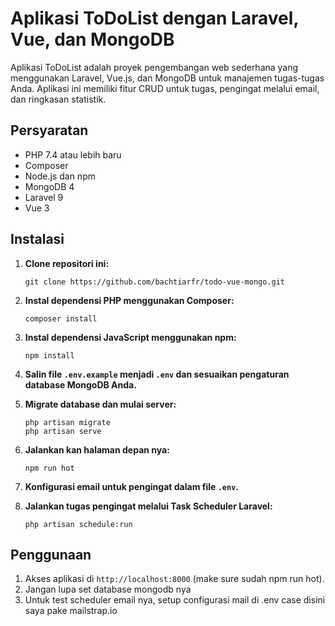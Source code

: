 # Aplikasi ToDoList dengan Laravel, Vue, dan MongoDB

Aplikasi ToDoList adalah proyek pengembangan web sederhana yang menggunakan Laravel, Vue.js, dan MongoDB untuk manajemen tugas-tugas Anda. Aplikasi ini memiliki fitur CRUD untuk tugas, pengingat melalui email, dan ringkasan statistik.

## Persyaratan

- PHP 7.4 atau lebih baru
- Composer
- Node.js dan npm
- MongoDB 4
- Laravel 9
- Vue 3

## Instalasi

1. **Clone repositori ini:**

    ```shell
    git clone https://github.com/bachtiarfr/todo-vue-mongo.git
    ```

2. **Instal dependensi PHP menggunakan Composer:**

    ```shell
    composer install
    ```

3. **Instal dependensi JavaScript menggunakan npm:**

    ```shell
    npm install
    ```

4. **Salin file `.env.example` menjadi `.env` dan sesuaikan pengaturan database MongoDB Anda.**

5. **Migrate database dan mulai server:**

    ```shell
    php artisan migrate
    php artisan serve
    ```
6. **Jalankan kan halaman depan nya:**

    ```shell
    npm run hot
    ```
7. **Konfigurasi email untuk pengingat dalam file `.env`.**

8. **Jalankan tugas pengingat melalui Task Scheduler Laravel:**

    ```shell
    php artisan schedule:run
    ```
## Penggunaan

1. Akses aplikasi di `http://localhost:8000` (make sure sudah npm run hot).
2. Jangan lupa set database mongodb nya
3. Untuk test scheduler email nya, setup configurasi mail di .env case disini saya pake mailstrap.io
